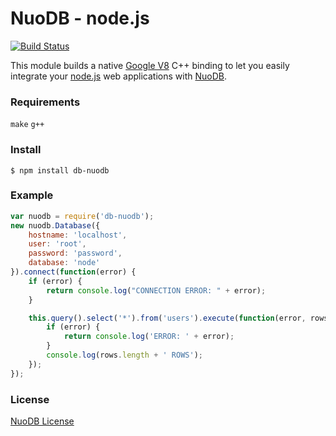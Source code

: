 # NuoDB    - node.js

[![Build Status](https://travis-ci.org/nuodb/node-db-nuodb.png?branch=master)](https://travis-ci.org/nuodb/node-db-nuodb)

This module builds a native [Google V8](https://developers.google.com/v8/) C++ binding to let you easily integrate your [node.js](http://www.nodejs.org) web applications with [NuoDB](http://www.nuodb.com).

### Requirements
`make` 
`g++`

### Install

    $ npm install db-nuodb

### Example

```javascript
var nuodb = require('db-nuodb');
new nuodb.Database({
    hostname: 'localhost',
    user: 'root',
    password: 'password',
    database: 'node'
}).connect(function(error) {
    if (error) {
        return console.log("CONNECTION ERROR: " + error);
    }

    this.query().select('*').from('users').execute(function(error, rows) {
        if (error) {
            return console.log('ERROR: ' + error);
        }
        console.log(rows.length + ' ROWS');
    });
});
```

### License

[NuoDB License](https://github.com/nuodb/nuodb-drivers/blob/master/LICENSE)